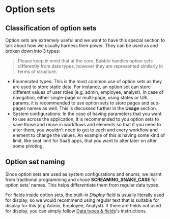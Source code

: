 # Option sets

## Classification of option sets

Option sets are extremely useful and we want to have this special section to talk about how we usually harness their power. They can be used as and broken down into 3 types:

> Please keep in mind that at the core, Bubble handles option sets differently from data types, however they are represented similarly in terms of structure.

* Enumerated types: This is the most common use of option sets as they are used to store static data. For instance, an option set can store different values of user roles (e.g. admin, employee, analyst). In case of navigation, either single-page or multi-page, using states or URL params, it is recommended to use option sets to store pages and sub-pages names as well. This is discussed further in the **Usage** section.
* System configurations: In the case of having parameters that you want to use across the application, it is recommended to you option sets to save those and reuse in workflows and elements so that if you need to alter them, you wouldn't need to get to each and every workflow and element to change the values. An example of this is having some kind of limit, like seat limit for SaaS apps, that you want to alter later on after some pivoting.

## Option set naming

Since option sets are used as system configurations and enums, we learnt from traditional programming and chose **SCREAMING\_SNAKE\_CASE** for option sets' names. This helps differentiate them from regular data types.

For fields inside option sets, the built-in _Display_ field is usually literally used for display, so we would recommend using regular text that is suitable for display for this (e.g Admin, Employee, Analyst). If there are fields not used for display, you can simply follow [Data types & fields](data-types-and-fields.md)'s instructions.
